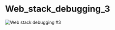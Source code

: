 # Web_stack_debugging_3

![Web stack debugging #3](https://s3.amazonaws.com/intranet-projects-files/holbertonschool-sysadmin_devops/293/d42WuBh.png)